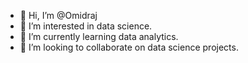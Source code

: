 - 👋 Hi, I’m @Omidraj
- 👀 I’m interested in data science.
- 🌱 I’m currently learning data analytics.
- 💞️ I’m looking to collaborate on data science projects.


<!---
Omidraj/Omidraj is a ✨ special ✨ repository because its `README.md` (this file) appears on your GitHub profile.
You can click the Preview link to take a look at your changes.
--->
